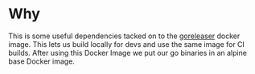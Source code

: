 # Why
This is some useful dependencies tacked on to the [goreleaser](https://github.com/goreleaser/goreleaser) docker image.
This lets us build locally for devs and use the same image for CI builds. After using this Docker Image we put our go 
binaries in an alpine base Docker image.

